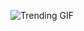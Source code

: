 
<!-- GIF_SECTION -->
![Trending GIF](https://media0.giphy.com/media/v1.Y2lkPThiYjIxNzcyazU1bjZhNnQzeXRhcGg1bXA4YXJyMWJtcGJqMmhic2tsNmRlYXJ2aCZlcD12MV9naWZzX3NlYXJjaCZjdD1n/GghGKaZ8JeHJx0apQC/giphy.gif)
<!-- END_GIF_SECTION -->
